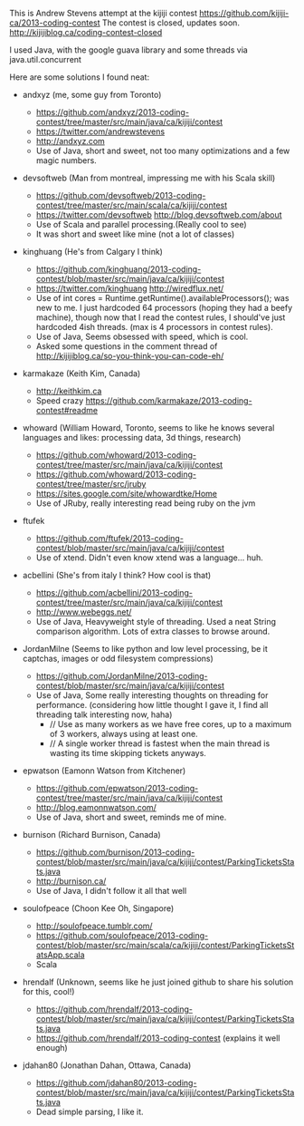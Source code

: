 This is Andrew Stevens attempt at the kijiji contest
https://github.com/kijiji-ca/2013-coding-contest
The contest is closed, updates soon. http://kijijiblog.ca/coding-contest-closed

I used Java, with the google guava library and some threads via java.util.concurrent

Here are some solutions I found neat:
- andxyz (me, some guy from Toronto)  
    - https://github.com/andxyz/2013-coding-contest/tree/master/src/main/java/ca/kijiji/contest  
    - https://twitter.com/andrewstevens
    - http://andxyz.com
    - Use of Java, short and sweet, not too many optimizations and a few magic numbers.

- devsoftweb (Man from montreal, impressing me with his Scala skill)
    - https://github.com/devsoftweb/2013-coding-contest/tree/master/src/main/scala/ca/kijiji/contest  
    - https://twitter.com/devsoftweb http://blog.devsoftweb.com/about
    - Use of Scala and parallel processing.(Really cool to see)
    - It was short and sweet like mine (not a lot of classes)

- kinghuang  (He's from Calgary I think)
    - https://github.com/kinghuang/2013-coding-contest/blob/master/src/main/java/ca/kijiji/contest
    - https://twitter.com/kinghuang  http://wiredflux.net/
    - Use of int cores = Runtime.getRuntime().availableProcessors(); was new to me. I just hardcoded 64 processors (hoping they had a beefy machine), though now that I read the contest rules, I should've just hardcoded 4ish threads. (max is 4 processors in contest rules).
    - Use of Java, Seems obsessed with speed, which is cool.
    - Asked some questions in the comment thread of http://kijijiblog.ca/so-you-think-you-can-code-eh/

- karmakaze (Keith Kim, Canada)
    - http://keithkim.ca
    - Speed crazy https://github.com/karmakaze/2013-coding-contest#readme

- whoward (William Howard, Toronto, seems to like he knows several languages and likes: processing data, 3d things, research)
    - https://github.com/whoward/2013-coding-contest/tree/master/src/main/java/ca/kijiji/contest
    - https://github.com/whoward/2013-coding-contest/tree/master/src/jruby
    - https://sites.google.com/site/whowardtke/Home
    - Use of JRuby, really interesting read being ruby on the jvm

- ftufek
    - https://github.com/ftufek/2013-coding-contest/blob/master/src/main/java/ca/kijiji/contest
    - Use of xtend. Didn't even know xtend was a language... huh.

- acbellini (She's from italy I think? How cool is that)
    - https://github.com/acbellini/2013-coding-contest/tree/master/src/main/java/ca/kijiji/contest
    - http://www.webeggs.net/ 
    - Use of Java, Heavyweight style of threading. Used a neat String comparison algorithm. Lots of extra classes to browse around.

- JordanMilne (Seems to like python and low level processing, be it captchas, images or odd filesystem compressions)
    - https://github.com/JordanMilne/2013-coding-contest/blob/master/src/main/java/ca/kijiji/contest
    - Use of Java, Some really interesting thoughts on threading for performance. (considering how little thought I gave it, I find all threading talk interesting now, haha)
        - // Use as many workers as we have free cores, up to a maximum of 3 workers, always using at least one.
        - // A single worker thread is fastest when the main thread is wasting its time skipping tickets anyways.

- epwatson (Eamonn Watson from Kitchener)
    - https://github.com/epwatson/2013-coding-contest/tree/master/src/main/java/ca/kijiji/contest
    - http://blog.eamonnwatson.com/
    - Use of Java, short and sweet, reminds me of mine.

- burnison (Richard Burnison, Canada)
    - https://github.com/burnison/2013-coding-contest/blob/master/src/main/java/ca/kijiji/contest/ParkingTicketsStats.java
    - http://burnison.ca/
    - Use of Java, I didn't follow it all that well

- soulofpeace (Choon Kee Oh, Singapore)
    - http://soulofpeace.tumblr.com/
    - https://github.com/soulofpeace/2013-coding-contest/blob/master/src/main/scala/ca/kijiji/contest/ParkingTicketsStatsApp.scala
    - Scala

- hrendalf (Unknown, seems like he just joined github to share his solution for this, cool!)
    - https://github.com/hrendalf/2013-coding-contest/blob/master/src/main/java/ca/kijiji/contest/ParkingTicketsStats.java
    - https://github.com/hrendalf/2013-coding-contest (explains it well enough)

- jdahan80 (Jonathan Dahan, Ottawa, Canada)
    - https://github.com/jdahan80/2013-coding-contest/blob/master/src/main/java/ca/kijiji/contest/ParkingTicketsStats.java
    - Dead simple parsing, I like it.
